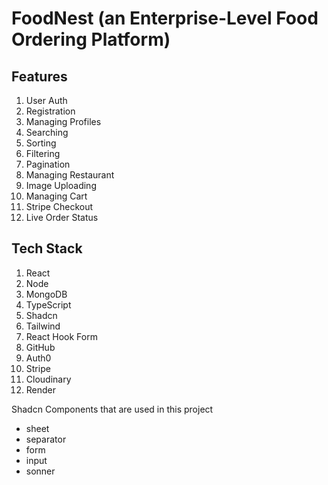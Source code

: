 # FoodNest (an Enterprise-Level Food Ordering Platform)

## Features

1. User Auth
2. Registration
3. Managing Profiles
4. Searching
5. Sorting
6. Filtering
7. Pagination
8. Managing Restaurant
9. Image Uploading
10. Managing Cart
11. Stripe Checkout
12. Live Order Status

## Tech Stack

1. React
2. Node
3. MongoDB
4. TypeScript
5. Shadcn
6. Tailwind
7. React Hook Form
8. GitHub
9. Auth0
10. Stripe
11. Cloudinary
12. Render

Shadcn Components that are used in this project

- sheet
- separator
- form
- input
- sonner
